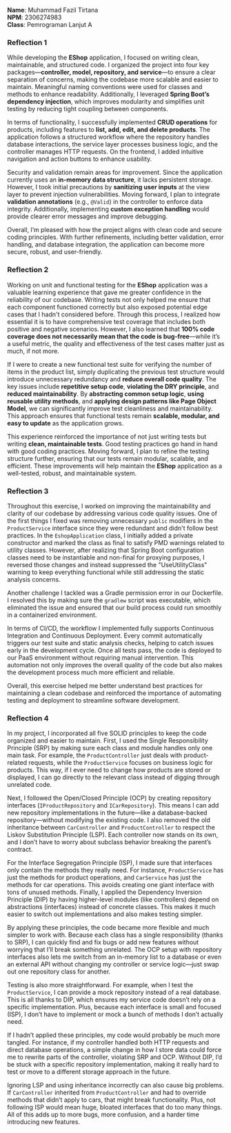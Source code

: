 **Name**: Muhammad Fazil Tirtana  
**NPM**: 2306274983  
**Class**: Pemrograman Lanjut A  

### Reflection 1  

While developing the **EShop** application, I focused on writing clean, maintainable, and structured code. I organized the project into four key packages—**controller, model, repository, and service**—to ensure a clear separation of concerns, making the codebase more scalable and easier to maintain. Meaningful naming conventions were used for classes and methods to enhance readability. Additionally, I leveraged **Spring Boot’s dependency injection**, which improves modularity and simplifies unit testing by reducing tight coupling between components.  

In terms of functionality, I successfully implemented **CRUD operations** for products, including features to **list, add, edit, and delete products**. The application follows a structured workflow where the repository handles database interactions, the service layer processes business logic, and the controller manages HTTP requests. On the frontend, I added intuitive navigation and action buttons to enhance usability.  

Security and validation remain areas for improvement. Since the application currently uses an **in-memory data structure**, it lacks persistent storage. However, I took initial precautions by **sanitizing user inputs** at the view layer to prevent injection vulnerabilities. Moving forward, I plan to integrate **validation annotations** (e.g., `@Valid`) in the controller to enforce data integrity. Additionally, implementing **custom exception handling** would provide clearer error messages and improve debugging.  

Overall, I’m pleased with how the project aligns with clean code and secure coding principles. With further refinements, including better validation, error handling, and database integration, the application can become more secure, robust, and user-friendly.

### Reflection 2

Working on unit and functional testing for the **EShop** application was a valuable learning experience that gave me greater confidence in the reliability of our codebase. Writing tests not only helped me ensure that each component functioned correctly but also exposed potential edge cases that I hadn't considered before. Through this process, I realized how essential it is to have comprehensive test coverage that includes both positive and negative scenarios. However, I also learned that **100% code coverage does not necessarily mean that the code is bug-free**—while it’s a useful metric, the quality and effectiveness of the test cases matter just as much, if not more.

If I were to create a new functional test suite for verifying the number of items in the product list, simply duplicating the previous test structure would introduce unnecessary redundancy and **reduce overall code quality**. The key issues include **repetitive setup code**, **violating the DRY principle**, and **reduced maintainability**. By **abstracting common setup logic**, **using reusable utility methods**, and **applying design patterns like Page Object Model**, we can significantly improve test cleanliness and maintainability. This approach ensures that functional tests remain **scalable, modular, and easy to update** as the application grows.

This experience reinforced the importance of not just writing tests but writing **clean, maintainable tests**. Good testing practices go hand in hand with good coding practices. Moving forward, I plan to refine the testing structure further, ensuring that our tests remain modular, scalable, and efficient. These improvements will help maintain the **EShop** application as a well-tested, robust, and maintainable system.

### Reflection 3

Throughout this exercise, I worked on improving the maintainability and clarity of our codebase by addressing various code quality issues. One of the first things I fixed was removing unnecessary `public` modifiers in the `ProductService` interface since they were redundant and didn't follow best practices. In the `EshopApplication` class, I initially added a private constructor and marked the class as final to satisfy PMD warnings related to utility classes. However, after realizing that Spring Boot configuration classes need to be instantiable and non-final for proxying purposes, I reversed those changes and instead suppressed the "UseUtilityClass" warning to keep everything functional while still addressing the static analysis concerns.  

Another challenge I tackled was a Gradle permission error in our Dockerfile. I resolved this by making sure the `gradlew` script was executable, which eliminated the issue and ensured that our build process could run smoothly in a containerized environment.  

In terms of CI/CD, the workflow I implemented fully supports Continuous Integration and Continuous Deployment. Every commit automatically triggers our test suite and static analysis checks, helping to catch issues early in the development cycle. Once all tests pass, the code is deployed to our PaaS environment without requiring manual intervention. This automation not only improves the overall quality of the code but also makes the development process much more efficient and reliable.  

Overall, this exercise helped me better understand best practices for maintaining a clean codebase and reinforced the importance of automating testing and deployment to streamline software development.

### Reflection 4

In my project, I incorporated all five SOLID principles to keep the code organized and easier to maintain. First, I used the Single Responsibility Principle (SRP) by making sure each class and module handles only one main task. For example, the `ProductController` just deals with product-related requests, while the `ProductService` focuses on business logic for products. This way, if I ever need to change how products are stored or displayed, I can go directly to the relevant class instead of digging through unrelated code.

Next, I followed the Open/Closed Principle (OCP) by creating repository interfaces (`IProductRepository` and `ICarRepository`). This means I can add new repository implementations in the future—like a database-backed repository—without modifying the existing code. I also removed the old inheritance between `CarController` and `ProductController` to respect the Liskov Substitution Principle (LSP). Each controller now stands on its own, and I don’t have to worry about subclass behavior breaking the parent’s contract.

For the Interface Segregation Principle (ISP), I made sure that interfaces only contain the methods they really need. For instance, `ProductService` has just the methods for product operations, and `CarService` has just the methods for car operations. This avoids creating one giant interface with tons of unused methods. Finally, I applied the Dependency Inversion Principle (DIP) by having higher-level modules (like controllers) depend on abstractions (interfaces) instead of concrete classes. This makes it much easier to switch out implementations and also makes testing simpler.

By applying these principles, the code became more flexible and much simpler to work with. Because each class has a single responsibility (thanks to SRP), I can quickly find and fix bugs or add new features without worrying that I’ll break something unrelated. The OCP setup with repository interfaces also lets me switch from an in-memory list to a database or even an external API without changing my controller or service logic—just swap out one repository class for another.

Testing is also more straightforward. For example, when I test the `ProductService`, I can provide a mock repository instead of a real database. This is all thanks to DIP, which ensures my service code doesn’t rely on a specific implementation. Plus, because each interface is small and focused (ISP), I don’t have to implement or mock a bunch of methods I don’t actually need.

If I hadn’t applied these principles, my code would probably be much more tangled. For instance, if my controller handled both HTTP requests and direct database operations, a simple change in how I store data could force me to rewrite parts of the controller, violating SRP and OCP. Without DIP, I’d be stuck with a specific repository implementation, making it really hard to test or move to a different storage approach in the future.

Ignoring LSP and using inheritance incorrectly can also cause big problems. If `CarController` inherited from `ProductController` and had to override methods that didn’t apply to cars, that might break functionality. Plus, not following ISP would mean huge, bloated interfaces that do too many things. All of this adds up to more bugs, more confusion, and a harder time introducing new features.
